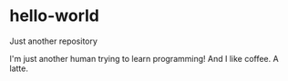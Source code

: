 # hello-world
Just another repository

I'm just another human trying to learn programming!
And I like coffee. A latte. 
